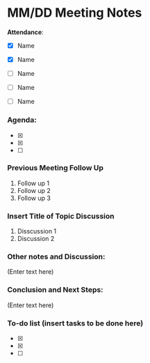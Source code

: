 # MM/DD Meeting Notes
**Attendance**: 
- [x] Name 
- [x] Name
- [ ] Name
- [ ] Name
- [ ] Name


### Agenda:
- [x] 
- [x] 
- [ ] 


### Previous Meeting Follow Up
1. Follow up 1
2. Follow up 2
3. Follow up 3

### Insert Title of Topic Discussion
1. Disscussion 1
2. Discussion 2

### Other notes and Discussion:
(Enter text here)

### Conclusion and Next Steps:
(Enter text here)

### To-do list (insert tasks to be done here)
- [x] 
- [x] 
- [ ] 

